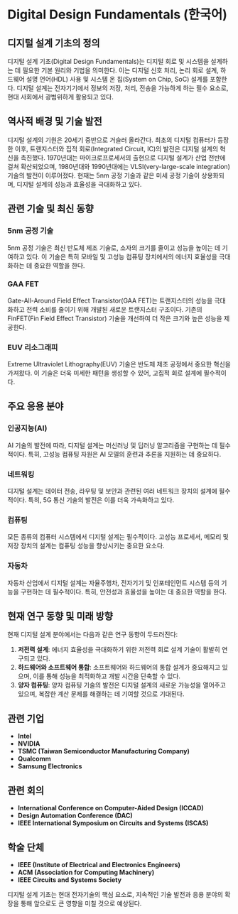# Digital Design Fundamentals (한국어)

## 디지털 설계 기초의 정의

디지털 설계 기초(Digital Design Fundamentals)는 디지털 회로 및 시스템을 설계하는 데 필요한 기본 원리와 기법을 의미한다. 이는 디지털 신호 처리, 논리 회로 설계, 하드웨어 설명 언어(HDL) 사용 및 시스템 온 칩(System on Chip, SoC) 설계를 포함한다. 디지털 설계는 전자기기에서 정보의 저장, 처리, 전송을 가능하게 하는 필수 요소로, 현대 사회에서 광범위하게 활용되고 있다.

## 역사적 배경 및 기술 발전

디지털 설계의 기원은 20세기 중반으로 거슬러 올라간다. 최초의 디지털 컴퓨터가 등장한 이후, 트랜지스터와 집적 회로(Integrated Circuit, IC)의 발전은 디지털 설계의 혁신을 촉진했다. 1970년대는 마이크로프로세서의 출현으로 디지털 설계가 산업 전반에 걸쳐 확산되었으며, 1980년대와 1990년대에는 VLSI(very-large-scale integration) 기술의 발전이 이루어졌다. 현재는 5nm 공정 기술과 같은 미세 공정 기술이 상용화되며, 디지털 설계의 성능과 효율성을 극대화하고 있다.

## 관련 기술 및 최신 동향

### 5nm 공정 기술

5nm 공정 기술은 최신 반도체 제조 기술로, 소자의 크기를 줄이고 성능을 높이는 데 기여하고 있다. 이 기술은 특히 모바일 및 고성능 컴퓨팅 장치에서의 에너지 효율성을 극대화하는 데 중요한 역할을 한다.

### GAA FET

Gate-All-Around Field Effect Transistor(GAA FET)는 트랜지스터의 성능을 극대화하고 전력 소비를 줄이기 위해 개발된 새로운 트랜지스터 구조이다. 기존의 FinFET(Fin Field Effect Transistor) 기술을 개선하여 더 작은 크기와 높은 성능을 제공한다.

### EUV 리소그래피

Extreme Ultraviolet Lithography(EUV) 기술은 반도체 제조 공정에서 중요한 혁신을 가져왔다. 이 기술은 더욱 미세한 패턴을 생성할 수 있어, 고집적 회로 설계에 필수적이다.

## 주요 응용 분야

### 인공지능(AI)

AI 기술의 발전에 따라, 디지털 설계는 머신러닝 및 딥러닝 알고리즘을 구현하는 데 필수적이다. 특히, 고성능 컴퓨팅 자원은 AI 모델의 훈련과 추론을 지원하는 데 중요하다.

### 네트워킹

디지털 설계는 데이터 전송, 라우팅 및 보안과 관련된 여러 네트워크 장치의 설계에 필수적이다. 특히, 5G 통신 기술의 발전은 이를 더욱 가속화하고 있다.

### 컴퓨팅

모든 종류의 컴퓨터 시스템에서 디지털 설계는 필수적이다. 고성능 프로세서, 메모리 및 저장 장치의 설계는 컴퓨팅 성능을 향상시키는 중요한 요소다.

### 자동차

자동차 산업에서 디지털 설계는 자율주행차, 전자기기 및 인포테인먼트 시스템 등의 기능을 구현하는 데 필수적이다. 특히, 안전성과 효율성을 높이는 데 중요한 역할을 한다.

## 현재 연구 동향 및 미래 방향

현재 디지털 설계 분야에서는 다음과 같은 연구 동향이 두드러진다:

1. **저전력 설계**: 에너지 효율성을 극대화하기 위한 저전력 회로 설계 기술이 활발히 연구되고 있다.
2. **하드웨어와 소프트웨어 통합**: 소프트웨어와 하드웨어의 통합 설계가 중요해지고 있으며, 이를 통해 성능을 최적화하고 개발 시간을 단축할 수 있다.
3. **양자 컴퓨팅**: 양자 컴퓨팅 기술의 발전은 디지털 설계의 새로운 가능성을 열어주고 있으며, 복잡한 계산 문제를 해결하는 데 기여할 것으로 기대된다.

## 관련 기업

- **Intel**
- **NVIDIA**
- **TSMC (Taiwan Semiconductor Manufacturing Company)**
- **Qualcomm**
- **Samsung Electronics**

## 관련 회의

- **International Conference on Computer-Aided Design (ICCAD)**
- **Design Automation Conference (DAC)**
- **IEEE International Symposium on Circuits and Systems (ISCAS)**

## 학술 단체

- **IEEE (Institute of Electrical and Electronics Engineers)**
- **ACM (Association for Computing Machinery)**
- **IEEE Circuits and Systems Society**

디지털 설계 기초는 현대 전자기술의 핵심 요소로, 지속적인 기술 발전과 응용 분야의 확장을 통해 앞으로도 큰 영향을 미칠 것으로 예상된다.